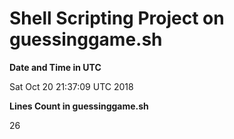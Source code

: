 # Shell Scripting Project on guessinggame.sh

**Date and Time in UTC**

Sat Oct 20 21:37:09 UTC 2018

**Lines Count in guessinggame.sh**

26
